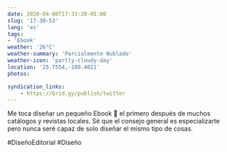 ```yaml
---
date: 2020-04-06T17:33:20-05:00
slug: '17-30-53'
lang: 'es'
tags:
- 'Ebook'
weather: '26°C'
weather-summary: 'Parcialmente Nublado'
weather-icon: 'partly-cloudy-day'
location: '25.7554,-100.4021'
photos:

syndication_links:
    - https://brid.gy/publish/twitter
---
```

Me toca diseñar un pequeño Ebook 🙂 el primero después de muchos catálogos y revistas locales. Sé que el consejo general es especializarte pero nunca seré capaz de solo diseñar el mismo tipo de cosas.

#DiseñoEditorial #Diseño 